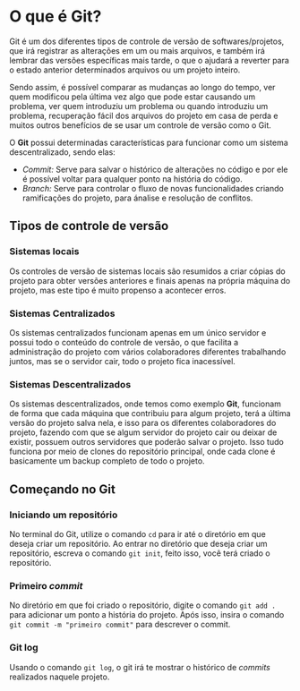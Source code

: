 # O que é Git?

Git é um dos diferentes tipos de controle de versão de softwares/projetos, que irá registrar as alterações
em um ou mais arquivos, e também irá lembrar das versões específicas mais tarde, o que o ajudará a reverter
para o estado anterior determinados arquivos ou um projeto inteiro.

Sendo assim, é possível comparar as mudanças ao longo do tempo, ver quem modificou pela última vez algo que
pode estar causando um problema, ver quem introduziu um problema ou quando introduziu um problema, recuperação
fácil dos arquivos do projeto em casa de perda e muitos outros benefícios de se usar um controle de versão como
o Git.

O <strong>Git</strong> possui determinadas características para funcionar como um sistema descentralizado, 
sendo elas:

<ul>
  <li><i>Commit:</i> Serve para salvar o histórico de alterações no código e por ele é possível voltar para 
  qualquer ponto na história do código.</li>
  
  <li><i>Branch:</i> Serve para controlar o fluxo de novas funcionalidades criando ramificações do projeto, para 
  ánalise e resolução de conflitos.</li>
</ul>

## Tipos de controle de versão

### Sistemas locais

Os controles de versão de sistemas locais são resumidos a criar cópias do projeto para obter versões anteriores e finais
apenas na própria máquina do projeto, mas este tipo é muito propenso a acontecer erros.

### Sistemas Centralizados

Os sistemas centralizados funcionam apenas em um único servidor e possui todo o conteúdo do controle de versão, o que facilita
a administração do projeto com vários colaboradores diferentes trabalhando juntos, mas se o servidor cair, todo o projeto
fica inacessível.

### Sistemas Descentralizados

Os sistemas descentralizados, onde temos como exemplo <strong>Git</strong>, funcionam de forma que cada máquina que contribuiu 
para algum projeto, terá a última versão do projeto salva nela, e isso para os diferentes colaboradores do projeto, fazendo 
com que se algum servidor do projeto cair ou deixar de existir, possuem outros servidores que poderão salvar o projeto. 
Isso tudo funciona por meio de clones do repositório principal, onde cada clone é basicamente um backup completo de todo 
o projeto.

## Começando no Git

### Iniciando um repositório

No terminal do Git, utilize o comando <code>cd</code> para ir até o diretório em que deseja criar um repositório.
Ao entrar no diretório que deseja criar um repositório, escreva o comando <code>git init</code>, feito isso, 
você terá criado o repositório.

### Primeiro <i>commit</i>

No diretório em que foi criado o repositório, digite o comando <code>git add .</code> para adicionar um ponto a história
do projeto. Após isso, insira o comando <code>git commit -m "primeiro commit"</code> para descrever o commit.

### Git log

Usando o comando <code>git log</code>, o git irá te mostrar o histórico de <i>commits</i> realizados naquele projeto.


